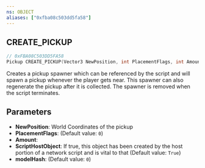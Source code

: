 ```yaml
---
ns: OBJECT
aliases: ["0xfba08c503dd5fa58"]
---
```

## CREATE_PICKUP

```c
// 0xFBA08C503DD5FA58
Pickup CREATE_PICKUP(Vector3 NewPosition, int PlacementFlags, int Amount, bool ScriptHostObject, Hash modelHash);
```

Creates a pickup spawner which can be referenced by the script and will spawn a pickup whenever the player gets near. This spawner can also regenerate the pickup after it is collected. The spawner is removed when the script terminates.


## Parameters
* **NewPosition**: World Coordinates of the pickup
* **PlacementFlags**: (Default value: `0`)
* **Amount**: 
* **ScriptHostObject**: If true, this object has been created by the host portion of a network script and is vital to that (Default value: `True`)
* **modelHash**: (Default value: `0`)
